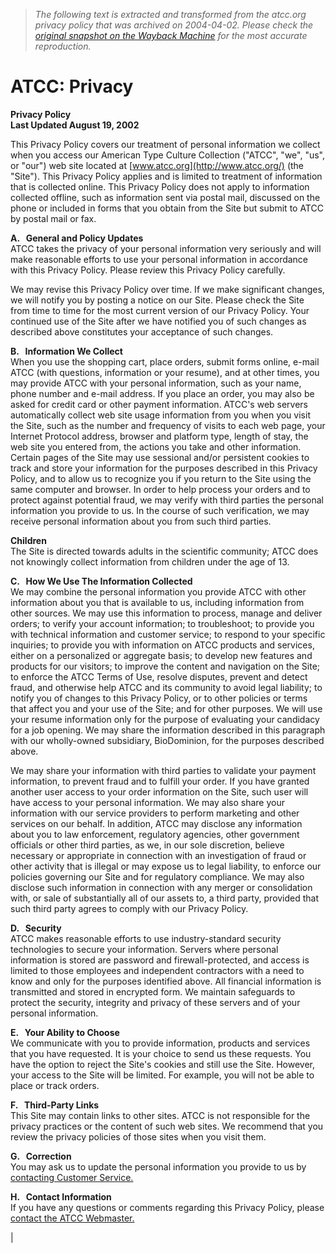 > *The following text is extracted and transformed from the atcc.org privacy policy that was archived on 2004-04-02. Please check the [original snapshot on the Wayback Machine](https://web.archive.org/web/20040402052913id_/http%3A//www.atcc.org/Privacy.cfm) for the most accurate reproduction.*

# ATCC: Privacy

**Privacy Policy  
Last Updated August 19, 2002**

This Privacy Policy covers our treatment of personal information we collect when you access our American Type Culture Collection ("ATCC", "we", "us", or "our") web site located at [www.atcc.org](http://www.atcc.org/) (the "Site"). This Privacy Policy applies and is limited to treatment of information that is collected online. This Privacy Policy does not apply to information collected offline, such as information sent via postal mail, discussed on the phone or included in forms that you obtain from the Site but submit to ATCC by postal mail or fax.

**A.   General and Policy Updates**   
ATCC takes the privacy of your personal information very seriously and will make reasonable efforts to use your personal information in accordance with this Privacy Policy. Please review this Privacy Policy carefully.

We may revise this Privacy Policy over time. If we make significant changes, we will notify you by posting a notice on our Site. Please check the Site from time to time for the most current version of our Privacy Policy. Your continued use of the Site after we have notified you of such changes as described above constitutes your acceptance of such changes.

**B.   Information We Collect**   
When you use the shopping cart, place orders, submit forms online, e-mail ATCC (with questions, information or your resume), and at other times, you may provide ATCC with your personal information, such as your name, phone number and e-mail address. If you place an order, you may also be asked for credit card or other payment information. ATCC's web servers automatically collect web site usage information from you when you visit the Site, such as the number and frequency of visits to each web page, your Internet Protocol address, browser and platform type, length of stay, the web site you entered from, the actions you take and other information. Certain pages of the Site may use sessional and/or persistent cookies to track and store your information for the purposes described in this Privacy Policy, and to allow us to recognize you if you return to the Site using the same computer and browser. In order to help process your orders and to protect against potential fraud, we may verify with third parties the personal information you provide to us. In the course of such verification, we may receive personal information about you from such third parties.

**Children**   
The Site is directed towards adults in the scientific community; ATCC does not knowingly collect information from children under the age of 13. 

**C.   How We Use The Information Collected**   
We may combine the personal information you provide ATCC with other information about you that is available to us, including information from other sources. We may use this information to process, manage and deliver orders; to verify your account information; to troubleshoot; to provide you with technical information and customer service; to respond to your specific inquiries; to provide you with information on ATCC products and services, either on a personalized or aggregate basis; to develop new features and products for our visitors; to improve the content and navigation on the Site; to enforce the ATCC Terms of Use, resolve disputes, prevent and detect fraud, and otherwise help ATCC and its community to avoid legal liability; to notify you of changes to this Privacy Policy, or to other policies or terms that affect you and your use of the Site; and for other purposes. We will use your resume information only for the purpose of evaluating your candidacy for a job opening. We may share the information described in this paragraph with our wholly-owned subsidiary, BioDominion, for the purposes described above.

We may share your information with third parties to validate your payment information, to prevent fraud and to fulfill your order. If you have granted another user access to your order information on the Site, such user will have access to your personal information. We may also share your information with our service providers to perform marketing and other services on our behalf.  In addition, ATCC may disclose any information about you to law enforcement, regulatory agencies, other government officials or other third parties, as we, in our sole discretion, believe necessary or appropriate in connection with an investigation of fraud or other activity that is illegal or may expose us to legal liability, to enforce our policies governing our Site and for regulatory compliance. We may also disclose such information in connection with any merger or consolidation with, or sale of substantially all of our assets to, a third party, provided that such third party agrees to comply with our Privacy Policy.

**D.   Security**   
ATCC makes reasonable efforts to use industry-standard security technologies to secure your information. Servers where personal information is stored are password and firewall-protected, and access is limited to those employees and independent contractors with a need to know and only for the purposes identified above. All financial information is transmitted and stored in encrypted form. We maintain safeguards to protect the security, integrity and privacy of these servers and of your personal information.

**E.   Your Ability to Choose**   
We communicate with you to provide information, products and services that you have requested. It is your choice to send us these requests. You have the option to reject the Site's cookies and still use the Site. However, your access to the Site will be limited. For example, you will not be able to place or track orders.

**F.   Third-Party Links**   
This Site may contain links to other sites. ATCC is not responsible for the privacy practices or the content of such web sites. We recommend that you review the privacy policies of those sites when you visit them.

**G.   Correction**   
You may ask us to update the personal information you provide to us by [contacting Customer Service.](https://web.archive.org/contact/contactus.cfm)

**H.   Contact Information**   
If you have any questions or comments regarding this Privacy Policy, please [contact the ATCC Webmaster.](https://web.archive.org/contact/contactus.cfm)

| 
